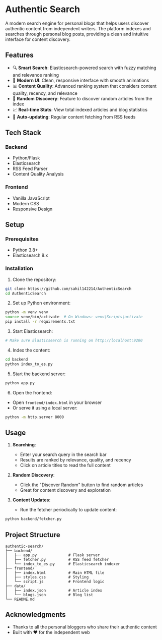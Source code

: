 # Authentic Search

A modern search engine for personal blogs that helps users discover authentic content from independent writers. The platform indexes and searches through personal blog posts, providing a clean and intuitive interface for content discovery.

## Features

- 🔍 **Smart Search**: Elasticsearch-powered search with fuzzy matching and relevance ranking
- 📱 **Modern UI**: Clean, responsive interface with smooth animations
- 📊 **Content Quality**: Advanced ranking system that considers content quality, recency, and relevance
- 🎲 **Random Discovery**: Feature to discover random articles from the index
- 📈 **Real-time Stats**: View total indexed articles and blog statistics
- 🔄 **Auto-updating**: Regular content fetching from RSS feeds

## Tech Stack

### Backend
- Python/Flask
- Elasticsearch
- RSS Feed Parser
- Content Quality Analysis

### Frontend
- Vanilla JavaScript
- Modern CSS
- Responsive Design

## Setup

### Prerequisites
- Python 3.8+
- Elasticsearch 8.x

### Installation

1. Clone the repository:
```bash
git clone https://github.com/sahil142214/AuthenticSearch
cd AuthenticSearch
```

2. Set up Python environment:
```bash
python -m venv venv
source venv/bin/activate  # On Windows: venv\Scripts\activate
pip install -r requirements.txt
```

3. Start Elasticsearch:
```bash
# Make sure Elasticsearch is running on http://localhost:9200
```

4. Index the content:
```bash
cd backend
python index_to_es.py
```

5. Start the backend server:
```bash
python app.py
```

6. Open the frontend:
- Open `frontend/index.html` in your browser
- Or serve it using a local server:
```bash
python -m http.server 8000
```

## Usage

1. **Searching**:
   - Enter your search query in the search bar
   - Results are ranked by relevance, quality, and recency
   - Click on article titles to read the full content

2. **Random Discovery**:
   - Click the "Discover Random" button to find random articles
   - Great for content discovery and exploration

3. **Content Updates**:
   - Run the fetcher periodically to update content:
```bash
python backend/fetcher.py
```

## Project Structure

```
authentic-search/
├── backend/
│   ├── app.py              # Flask server
│   ├── fetcher.py          # RSS feed fetcher
│   └── index_to_es.py      # Elasticsearch indexer
├── frontend/
│   ├── index.html          # Main HTML file
│   ├── styles.css          # Styling
│   └── script.js           # Frontend logic
├── data/
│   ├── index.json          # Article index
│   └── blogs.json          # Blog list
└── README.md
```

## Acknowledgments

- Thanks to all the personal bloggers who share their authentic content
- Built with ❤️ for the independent web 
